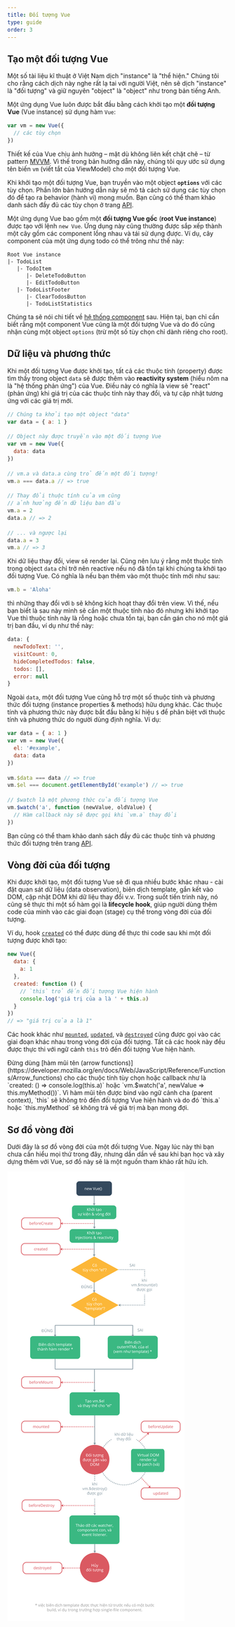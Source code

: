 ```yaml
---
title: Đối tượng Vue
type: guide
order: 3
---
```


## Tạo một đối tượng Vue

<p class="tip">Một số tài liệu kĩ thuật ở Việt Nam dịch "instance" là "thể hiện." Chúng tôi cho rằng cách dịch này nghe rất lạ tai với người Việt, nên sẽ dịch "instance" là "đối tượng" và giữ nguyên "object" là "object" như trong bản tiếng Anh.</p>

Một ứng dụng Vue luôn được bắt đầu bằng cách khởi tạo một **đối tượng Vue** (Vue instance) sử dụng hàm `Vue`:

``` js
var vm = new Vue({
  // các tùy chọn
})
```

Thiết kế của Vue chịu ảnh hưởng – mặt dù không liên kết chặt chẽ – từ pattern [MVVM](https://en.wikipedia.org/wiki/Model_View_ViewModel). Vì thế trong bản hướng dẫn này, chúng tôi quy ước sử dụng tên biến `vm` (viết tắt của ViewModel) cho một đối tượng Vue.

Khi khởi tạo một đối tượng Vue, bạn truyền vào một object **`options`** với các tùy chọn. Phần lớn bản hướng dẫn này sẽ mô tả cách sử dụng các tùy chọn đó để tạo ra behavior (hành vi) mong muốn. Bạn cũng có thể tham khảo danh sách đầy đủ các tùy chọn ở trang [API](../api/#Options-Data).

Một ứng dụng Vue bao gồm một **đối tượng Vue gốc** (**root Vue instance**) được tạo với lệnh `new Vue`. Ứng dụng này cũng thường được sắp xếp thành một cây gồm các component lồng nhau và tái sử dụng được. Ví dụ, cây component của một ứng dụng todo có thể trông như thế này:

```
Root Vue instance
|- TodoList
   |- TodoItem
      |- DeleteTodoButton
      |- EditTodoButton
   |- TodoListFooter
      |- ClearTodosButton
      |- TodoListStatistics
```

Chúng ta sẽ nói chi tiết về [hệ thống component](components.html) sau. Hiện tại, bạn chỉ cần biết rằng một component Vue cũng là một đối tượng Vue và do đó cũng nhận cùng một object `options` (trừ một số tùy chọn chỉ dành riêng cho root).

## Dữ liệu và phương thức

Khi một đối tượng Vue được khởi tạo, tất cả các thuộc tính (property) được tìm thấy trong object `data` sẽ được thêm vào **reactivity system** (hiểu nôm na là "hệ thống phản ứng") của Vue. Điều này có nghĩa là view sẽ "react" (phản ứng) khi giá trị của các thuộc tính này thay đổi, và tự cập nhật tương ứng với các giá trị mới.

``` js
// Chúng ta khởi tạo một object "data"
var data = { a: 1 }

// Object này được truyền vào một đối tượng Vue
var vm = new Vue({
  data: data
})

// vm.a và data.a cùng trỏ đến một đối tượng!
vm.a === data.a // => true

// Thay đổi thuộc tính của vm cũng
// ảnh hưởng đến dữ liệu ban đầu
vm.a = 2
data.a // => 2

// ... và ngược lại
data.a = 3
vm.a // => 3
```

Khi dữ liệu thay đổi, view sẽ render lại. Cũng nên lưu ý rằng một thuộc tính trong object `data` chỉ trở nên reactive nếu nó đã tồn tại khi chúng ta khởi tạo đối tượng Vue. Có nghĩa là nếu bạn thêm vào một thuộc tính mới như sau:

``` js
vm.b = 'Aloha'
```

thì những thay đổi với `b` sẽ không kích hoạt thay đổi trên view. Vì thế, nếu bạn biết là sau này mình sẽ cần một thuộc tính nào đó nhưng khi khởi tạo Vue thì thuộc tính này là rỗng hoặc chưa tồn tại, bạn cần gán cho nó một giá trị ban đầu, ví dụ như thế này:

``` js
data: {
  newTodoText: '',
  visitCount: 0,
  hideCompletedTodos: false,
  todos: [],
  error: null
}
```

Ngoài `data`, một đối tượng Vue cũng hỗ trợ một số thuộc tính và phương thức đối tượng (instance properties & methods) hữu dụng khác. Các thuộc tính và phương thức này được bắt đầu bằng kí hiệu `$` để phân biệt với thuộc tính và phương thức do người dùng định nghĩa. Ví dụ:

``` js
var data = { a: 1 }
var vm = new Vue({
  el: '#example',
  data: data
})

vm.$data === data // => true
vm.$el === document.getElementById('example') // => true

// $watch là một phương thức của đối tượng Vue
vm.$watch('a', function (newValue, oldValue) {
  // Hàm callback này sẽ được gọi khi `vm.a` thay đổi
})
```

Bạn cũng có thể tham khảo danh sách đầy đủ các thuộc tính và phương thức đối tượng trên trang [API](../api/#Instance-Properties).

## Vòng đời của đối tượng

Khi được khởi tạo, một đối tượng Vue sẽ đi qua nhiều bước khác nhau - cài đặt quan sát dữ liệu (data observation), biên dịch template, gắn kết vào DOM, cập nhật DOM khi dữ liệu thay đổi v.v. Trong suốt tiến trình này, nó cũng sẽ thực thi một số hàm gọi là **lifecycle hook**, giúp người dùng thêm code của mình vào các giai đoạn (stage) cụ thể trong vòng đời của đối tượng.

Ví dụ, hook [`created`](../api/#created) có thể được dùng để thực thi code sau khi một đối tượng được khởi tạo:

``` js
new Vue({
  data: {
    a: 1
  },
  created: function () {
    // `this` trỏ đến đối tượng Vue hiện hành
    console.log('giá trị của a là ' + this.a)
  }
})
// => "giá trị của a là 1"
```

Các hook khác như [`mounted`](../api/#mounted), [`updated`](../api/#updated), và [`destroyed`](../api/#destroyed) cũng được gọi vào các giai đoạn khác nhau trong vòng đời của đối tượng. Tất cả các hook này đều được thực thi với ngữ cảnh `this` trỏ đến đối tượng Vue hiện hành.

<p class="tip">Đừng dùng [hàm mũi tên (arrow functions)](https://developer.mozilla.org/en/docs/Web/JavaScript/Reference/Functions/Arrow_functions) cho các thuộc tính tùy chọn hoặc callback như là `created: () => console.log(this.a)` hoặc `vm.$watch('a', newValue => this.myMethod())`. Vì hàm mũi tên được bind vào ngữ cảnh cha (parent context), `this` sẽ không trỏ đến đối tượng Vue hiện hành và do đó `this.a` hoặc `this.myMethod` sẽ không trả về giá trị mà bạn mong đợi.</p>

## Sơ đồ vòng đời

Dưới đây là sơ đồ vòng đời của một đối tượng Vue. Ngay lúc này thì bạn chưa cần hiểu mọi thứ trong đây, nhưng dần dần về sau khi bạn học và xây dựng thêm với Vue, sơ đồ này sẽ là một nguồn tham khảo rất hữu ích.

![Vòng đời của một đối tượng Vue](/images/lifecycle.png)
